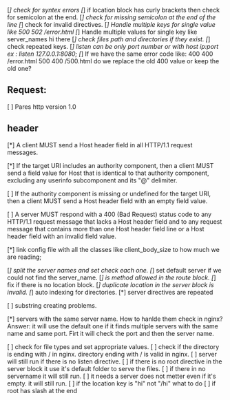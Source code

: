 [*] check for syntex errors
[*] if location block has curly brackets then check for semicolon at the end.
[*] check for missing semicolon at the end of the line
[*] check for invalid directives.
[*] Handle multiple keys for single value like 500 502 /error.html
[*] Handle multiple values for single key like server_names hi there
[*] check files path and directories if they exist.
[*] check repeated keys.
[*] listen can be only port number or with host ip:port ex : listen 127.0.0.1:8080;
[*] If we have the same error code like: 400 400 /error.html 500 400 /500.html do we replace the old 400 value or keep the old one?

## Request:
[ ] Pares http version 1.0

## header
[*] A client MUST send a Host header field in all HTTP/1.1 request messages.

[*] If the target URI includes an authority component, then a client MUST send a field value for Host that is identical to that authority component, excluding any userinfo subcomponent and its "@" delimiter.

[ ] If the authority component is missing or undefined for the target URI, then a client MUST send a Host header field with an empty field value.

[ ] A server MUST respond with a 400 (Bad Request) status code to any HTTP/1.1 request message that lacks a Host header field and to any request message that contains more than one Host header field line or a Host header field with an invalid field value.



[*] link config file with all the classes like client_body_size to how much we are reading; 


[*] split the server names and set check each one.
[*] set default server if we could not find the server_name.
[*] is method allowed in the route block.
[*] fix if there is no location block.
[*] duplicate location in the server block is invalid.
[*] auto indexing for directories.
[*] server directives are repeated

[ ] substring creating problems.

[*] servers with the same server name. How to hanlde them check in nginx?
	Answer: it will use the default one if it finds multiple servers with the same name and same port. Firt it will check the port and then the server name.

[ ] check for file types and set appropriate values.
[ ] check if the directory is ending with / in nginx. directory ending with / is valid in nginx.
[ ] server will still run if there is no listen directive.
[ ] if there is no root directive in the server block it use it's default folder to serve the files.
[ ] if there in no servername it will still run.
[ ] it needs a server does not metter even if it's empty. it will still run.
[ ] if the location key is "hi" not "/hi" what to do
[ ] if root has slash at the end
